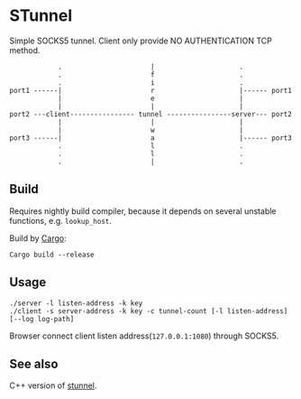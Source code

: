 STunnel
=======

Simple SOCKS5 tunnel. Client only provide NO AUTHENTICATION TCP method.

	            .                      |                     .
	            .                      f                     .
	            .                      i                     .
	port1 ------|                      r                     |------ port1
	            |                      e                     |
	            |                      |                     |
	port2 ---client---------------- tunnel ----------------server--- port2
	            |                      |                     |
	            |                      w                     |
	port3 ------|                      a                     |------ port3
	            .                      l                     .
	            .                      l                     .
	            .                      |                     .

Build
-----

Requires nightly build compiler, because it depends on several unstable functions, e.g. `lookup_host`.

Build by [Cargo](https://crates.io/):

	Cargo build --release

Usage
-----

	./server -l listen-address -k key
	./client -s server-address -k key -c tunnel-count [-l listen-address] [--log log-path]

Browser connect client listen address(`127.0.0.1:1080`) through SOCKS5.

See also
--------

C++ version of [stunnel](https://github.com/airtrack/snet/tree/master/test/stunnel).
